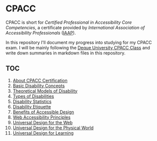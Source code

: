 # CPACC
CPACC is short for _Certified Professional in Accessibility Core Competencies_, a certificate provided by _International Association of Accessibility Professionals_ ([IAAP](https://www.accessibilityassociation.org/s/)).

In this repository I'll document my progress into studying for my CPACC exam. I will be mainly following the [Deque University CPACC Class](https://dequeuniversity.com/class/iaap-cpacc) and write down summaries in markdown files in this repository.

## TOC
1. [About CPACC Certification](1-about-cpacc-certification.md)
2. [Basic Disability Concepts](2-basic-disability-concepts.md)
3. [Theoretical Models of Disability](3-theoretical-models-of-disability.md)
4. [Types of Disabilities](4-types-of-disabilities.md)
5. [Disability Statistics](5-disability-statistics.md)
6. [Disability Etiquette](6-disability-etiquette.md)
7. [Benefits of Accessible Design](7-benefits-of-accessible-design.md)
8. [Web Accessibility Principles](8-web-accessibilty-principles.md)
9. [Universal Design for the Web](9-universal-design-for-the-web.md)
10. [Universal Design for the Physical World](10-universal-design-for-the-physical-world.md)
11. [Universal Design for Learning](11-universal-design-for-learning.md)
